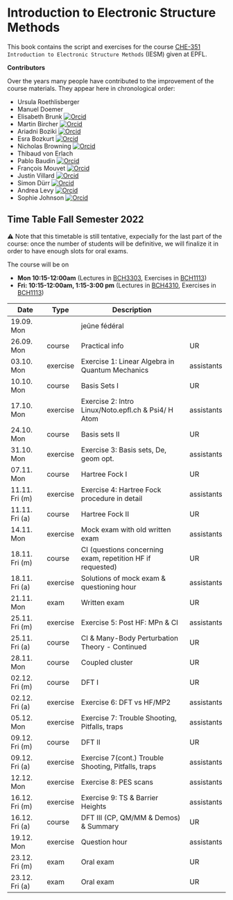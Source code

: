 Introduction to Electronic Structure Methods
==============================================

This book contains the script and exercises for the course [CHE-351](https://edu.epfl.ch/coursebook/en/introduction-to-electronic-structure-methods-CH-353)  `Introduction to Electronic Structure Methods` (IESM) given at EPFL. 

**Contributors**

Over the years many people have contributed to the improvement of the course materials. They appear here in chronological order:

* Ursula Roethlisberger
* Manuel Doemer 
* Elisabeth Brunk [![Orcid](./images/orcid.png)]( https://orcid.org/0000-0001-8578-8658) 
* Martin Bircher [![Orcid](./images/orcid.png)]( https://orcid.org/0000-0002-6905-3130)
* Ariadni Boziki [![Orcid](./images/orcid.png)]( https://orcid.org/0000-0002-2347-8993)
* Esra Bozkurt [![Orcid](./images/orcid.png)]( https://orcid.org/0000-0001-8492-1162)
* Nicholas Browning  [![Orcid](./images/orcid.png)]( https://orcid.org/0000-0002-7859-6495)
* Thibaud von Erlach 
* Pablo Baudin [![Orcid](./images/orcid.png)]( https://orcid.org/0000-0001-7233-645X)
* François Mouvet [![Orcid](./images/orcid.png)](https://orcid.org/0000-0002-0416-2598)
* Justin Villard [![Orcid](./images/orcid.png)]( https://orcid.org/0000-0003-4606-319X)
* Simon Dürr  [![Orcid](./images/orcid.png)]( https://orcid.org/0000-0002-4304-8106)
* Andrea Levy [![Orcid](./images/orcid.png)]( https://orcid.org/0000-0003-1255-859X)
* Sophie Johnson [![Orcid](./images/orcid.png)]( https://orcid.org/0000-0003-4207-4350)

## Time Table Fall Semester 2022
⚠️ Note that this timetable is still tentative, expecially for the last part of the course: once the number of students will be definitive, we will finalize it in order to have enough slots for oral exams.

The course will be on
* **Mon 10:15-12:00am** (Lectures in [BCH3303](https://plan.epfl.ch/?room==BCH%203303), Exercises in [BCH1113](https://plan.epfl.ch/?room==BCH%201113))
* **Fri: 10:15-12:00am, 1:15-3:00 pm** (Lectures in [BCH4310](https://plan.epfl.ch/?room==BCH%204310), Exercises in [BCH1113](https://plan.epfl.ch/?room==BCH%201113))

| Date            | Type     | Description                                               |            |
|-----------------|----------|-----------------------------------------------------------|------------|
| 19.09. Mon      |          | jeûne fédéral                                             |            |
| 26.09. Mon      | course   | Practical info                                            | UR         |
| 03.10. Mon      | exercise | Exercise 1: Linear Algebra in Quantum Mechanics           | assistants |
| 10.10. Mon      | course   | Basis Sets I                                              | UR         |
| 17.10. Mon      | exercise | Exercise 2: Intro Linux/Noto.epfl.ch & Psi4/ H Atom       | assistants |
| 24.10. Mon      | course   | Basis sets II                                             | UR         |
| 31.10. Mon      | exercise | Exercise 3: Basis sets, De, geom opt.                     | assistants |
| 07.11. Mon      | course   | Hartree Fock I                                            | UR         |
| 11.11. Fri (m)  | exercise | Exercise 4: Hartree Fock procedure in detail              | assistants |
| 11.11. Fri (a)  | course   | Hartree Fock II                                           | UR         |
| 14.11. Mon      | exercise | Mock exam with old written exam                           | assistants |
| 18.11. Fri (m)  | course   | CI (questions concerning exam, repetition HF if requested)| UR         |
| 18.11. Fri (a)  | exercise | Solutions of mock exam & questioning hour                 | assistants |
| 21.11. Mon      | exam     | Written exam                                              | UR         |
| 25.11. Fri (m)  | exercise | Exercise 5: Post HF: MPn & CI                             | assistants |
| 25.11. Fri (a)  | course   | CI & Many-Body Perturbation Theory - Continued            | UR         |
| 28.11. Mon      | course   | Coupled cluster                                           | UR         |
| 02.12. Fri (m)  | course   | DFT I                                                     | UR         |
| 02.12. Fri (a)  | exercise | Exercise 6: DFT vs HF/MP2                                 | assistants |
| 05.12. Mon      | exercise | Exercise 7: Trouble Shooting, Pitfalls, traps             | assistants |
| 09.12. Fri (m)  | course   | DFT II                                                    | UR         |
| 09.12. Fri (a)  | exercise | Exercise 7(cont.) Trouble Shooting, Pitfalls, traps       | assistants |
| 12.12. Mon      | exercise | Exercise 8: PES scans                                     | assistants |
| 16.12. Fri (m)  | exercise | Exercise 9: TS & Barrier Heights                          | assistants |
| 16.12. Fri (a)  | course   | DFT III (CP, QM/MM & Demos) & Summary                     | UR         |
| 19.12. Mon      | exercise | Question hour                                             | assistants |
| 23.12. Fri (m)  | exam     | Oral exam                                                 | UR         |
| 23.12. Fri (a)  | exam     | Oral exam                                                 | UR         |
